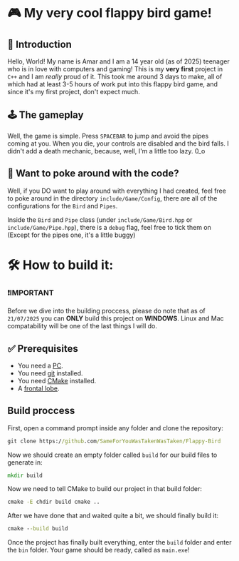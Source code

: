 ﻿# 🎮 My very cool flappy bird game!

## 📌 Introduction
Hello, World! My name is Amar and I am a 14 year old (as of 2025) teenager who is in love with computers and gaming! This is my **very first** project in 
`C++` and I am *really* proud of it. This took me around 3 days to make, all of which had at least 3-5 hours of work put into this flappy bird game, and since it's
my first project, don't expect much.

## 🕹️ The gameplay
Well, the game is simple. Press `SPACEBAR` to jump and avoid the pipes coming at you. When you die, your controls are disabled and the bird falls. I didn't add a death
mechanic, because, well, I'm a little too lazy. 0_o

## 🔧 Want to poke around with the code?
Well, if you DO want to play around with everything I had created, feel free to poke around in the directory `include/Game/Config`, there are all of the configurations
for the `Bird` and `Pipes`.

Inside the `Bird` and `Pipe` class (under `include/Game/Bird.hpp` or `include/Game/Pipe.hpp`), there is a `debug` flag, feel free to tick them on (Except for the pipes one, it's a little buggy)

# 🛠️ How to build it:

### ❗IMPORTANT
Before we dive into the building proccess, please do note that as of `21/07/2025` you can **ONLY** build this project on **WINDOWS**. Linux and Mac compatability will be one of the last things I will do.

## ✅ Prerequisites
- You need a [PC](https://en.wikipedia.org/wiki/Personal_computer).
- You need [git](https://git-scm.com/) installed.
- You need [CMake](https://cmake.org/) installed.
- A [frontal lobe](https://en.wikipedia.org/wiki/Frontal_lobe).


## Build proccess
First, open a command prompt inside any folder and clone the repository:


```cmd
git clone https://github.com/SameForYouWasTakenWasTaken/Flappy-Bird
``` 


Now we should create an empty folder called `build` for our build files to generate in:


```cmd 
mkdir build
```

Now we need to tell CMake to build our project in that build folder:

```cmd 
cmake -E chdir build cmake ..
```

After we have done that and waited quite a bit, we should finally build it:

```cmd 
cmake --build build
```

Once the project has finally built everything, enter the `build` folder and enter the `bin` folder. Your game should be ready, called as `main.exe`!

